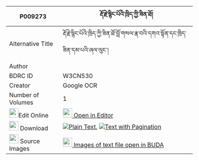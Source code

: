 |P009273|རྡོ་རྗེ་སྙིང་པོའི་ཁྲིད་ཀྱི་ཟིན་ཐོ། 
| --- | --- 
|Alternative Title |རྡོ་རྗེ་སྙིང་པོའི་ཁྲིད་ཀྱི་ཟིན་ཐོ་བློ་གསལ་རྣ་བའི་དགའ་སྟོན་དང་ཁྲིད་ཟིན་དམ་པའི་ཞལ་ལུང་།
|Author | 
|BDRC ID | W3CN530
|Creator | Google OCR
|Number of Volumes| 1
|<img width="25" src="https://img.icons8.com/color/25/000000/edit-property.png">Edit Online| [<img width="25" src="https://avatars.githubusercontent.com/u/45091458?s=200&v=4"> Open in Editor](http://editor.openpecha.org/P009273)
|<img width="25" src="https://img.icons8.com/fluent/48/000000/download-2.png"/>  Download | [![](https://img.icons8.com/color/20/000000/txt.png)Plain Text](https://github.com/Openpecha/P009273/releases/download/v1/dorje_nyingpo_i_tri_kyi_zinto_plain_P009273.zip), [![](https://img.icons8.com/color/20/000000/txt.png)Text with Pagination](https://github.com/Openpecha/P009273/releases/download/v1/dorje_nyingpo_i_tri_kyi_zinto_pages_P009273.zip)
|<img width="25" src="https://img.icons8.com/plasticine/100/000000/pictures-folder.png"/>  Source Images | [<img width="25" src="https://library.bdrc.io/icons/BUDA-small.svg"> Images of text file open in BUDA](https://library.bdrc.io/show/bdr:W3CN530)